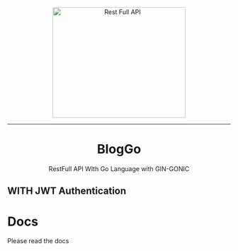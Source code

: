 <div align="center">
    <img src="api.jpeg" width="300" height="250" alt="Rest Full API" />    
</div>

---

<div align="center">
    <h1>BlogGo</h1>
    <p>RestFull API WIth Go Language with GIN-GONIC</p>
</div>

## WITH JWT Authentication

# Docs

Please read the docs
